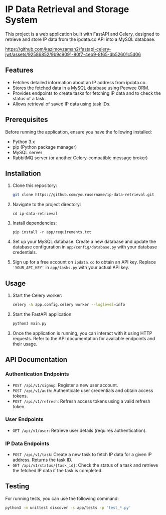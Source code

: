 # IP Data Retrieval and Storage System

This project is a web application built with FastAPI and Celery, designed to retrieve and store IP data from the ipdata.co API into a MySQL database.




https://github.com/kazimovzaman2/fastapi-celery-jwt/assets/92586852/9b9c9091-80f7-4eb9-8f65-db52601c5d06




## Features

- Fetches detailed information about an IP address from ipdata.co.
- Stores the fetched data in a MySQL database using Peewee ORM.
- Provides endpoints to create tasks for fetching IP data and to check the status of a task.
- Allows retrieval of saved IP data using task IDs.

## Prerequisites

Before running the application, ensure you have the following installed:

- Python 3.x
- pip (Python package manager)
- MySQL server
- RabbitMQ server (or another Celery-compatible message broker)

## Installation

1. Clone this repository:

   ```bash
   git clone https://github.com/yourusername/ip-data-retrieval.git
   ```

2. Navigate to the project directory:
    ```
    cd ip-data-retrieval
    ```

3. Install dependencies:
    ```
    pip install -r app/requirements.txt
    ```

4. Set up your MySQL database. Create a new database and update the database configuration in `app/config/database.py` with your database credentials.

5. Sign up for a free account on `ipdata.co` to obtain an API key. Replace `'YOUR_API_KEY'` in `app/tasks.py` with your actual API key.

## Usage

1. Start the Celery worker:

   ```bash
   celery -A app.config.celery worker --loglevel=info
   ```

2. Start the FastAPI application:

    ```bash
    python3 main.py
    ```

3. Once the application is running, you can interact with it using HTTP requests. Refer to the API documentation for available endpoints and their usage.

## API Documentation

### Authentication Endpoints
- `POST /api/v1/signup`: Register a new user account.
- `POST /api/v1/auth`: Authenticate user credentials and obtain access tokens.
- `POST /api/v1/refresh`: Refresh access tokens using a valid refresh token.

### User Endpoints
- `GET /api/v1/user`: Retrieve user details (requires authentication).


### IP Data Endpoints
- `POST /api/v1/task`: Create a new task to fetch IP data for a given IP address. Returns the task ID.
- `GET /api/v1/status/{task_id}`: Check the status of a task and retrieve the fetched IP data if the task is completed.


## Testing
For running tests, you can use the following command:
```bash
python3 -m unittest discover -s app/tests -p 'test_*.py'
```
